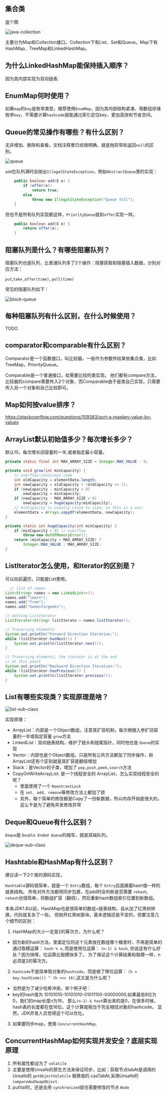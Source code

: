 ## 集合类
盗个图

![java-collection](./images/01-java-colllection.png)

主要分为Map和Collection接口，Collection下有List、Set和Queue。Map下有HashMap、TreeMap和LinkedHashMap。

## 为什么LinkedHashMap能保持插入顺序？
因为其内部实现为双向链表.

## EnumMap何时使用？

如果`map`的`key`是枚举类型，推荐使用`EnumMap`，因为其内部结构紧凑，用数组存储枚举`key`，不需要计算`hashcode`就能通过索引定位key，更加高效和节省空间。

## Queue的常见操作有哪些？有什么区别？

无非增加、删除和查看，文档注释里已经很明确，就是抛异常和返回`null`的区别。

![queue](./images/01-queue.png)

`add`在队列满时会抛出`IllegalStateException`，例如`AbstractQueue`里的实现：

```java
    public boolean add(E e) {
        if (offer(e))
            return true;
        else
            throw new IllegalStateException("Queue full");
    }
```

但也不是所有队列实现都这样，`PriorityQueue`就和`offer`实现一样。

```java
    public boolean add(E e) {
        return offer(e);
    }
```

## 阻塞队列是什么？有哪些阻塞队列？

阻塞队列也是队列，比普通队列多了2个操作：阻塞获取和阻塞插入数据，分别对应方法：

`put`,`take` ,`offer(time)`, `poll(time)`

常见的阻塞队列如下：

![block-queue](./images/01-blobk-queue.png)

## 每种阻塞队列有什么区别，在什么时候使用？

TODO

## comparator和comparable有什么区别？
Comparator是一个函数接口，叫比较器，一般作为参数传给某些集合类，比如TreeMap，PriorityQueue。

Comparable是一个普通接口，给需要比较的类实现。
他们都有compare方法，比较器的compare需要传入2个对象，而Comparable由于是类自己实现，只需要传入另一个对象和自己比较即可。

## Map如何按value排序？
https://stackoverflow.com/questions/109383/sort-a-mapkey-value-by-values

## ArrayList默认初始值多少？每次增长多少？
默认10，每次增长旧容量的一半,或者指定最小容量。

```java
private static final int MAX_ARRAY_SIZE = Integer.MAX_VALUE - 8;

private void grow(int minCapacity) {
    // overflow-conscious code
    int oldCapacity = elementData.length;
    int newCapacity = oldCapacity + (oldCapacity >> 1);
    if (newCapacity - minCapacity < 0)
        newCapacity = minCapacity;
    if (newCapacity - MAX_ARRAY_SIZE > 0)
        newCapacity = hugeCapacity(minCapacity);
    // minCapacity is usually close to size, so this is a win:
    elementData = Arrays.copyOf(elementData, newCapacity);
}

private static int hugeCapacity(int minCapacity) {
    if (minCapacity < 0) // overflow
        throw new OutOfMemoryError();
    return (minCapacity > MAX_ARRAY_SIZE) ?
        Integer.MAX_VALUE : MAX_ARRAY_SIZE;
}
```

## ListIterator怎么使用，和Iterator的区别是？

可以向前遍历，只能是List使用。

```java
  // list of names
List<String> names = new LinkedList<>();
names.add("learn");
names.add("from");
names.add("Geeksforgeeks");

// Getting ListIterator
ListIterator<String> listIterato = names.listIterator();

// Traversing elements
System.out.println("Forward Direction Iteration:");
while (listIterator.hasNext()) {
    System.out.println(listIterator.next());
}

// Traversing elements, the iterator is at the end
// at this point
System.out.println("Backward Direction Iteration:");
while (listIterator.hasPrevious()) {
    System.out.println(listIterator.previous());
}
```

## List有哪些实现类？实现原理是啥？

![list-sub-class](./images/01-list-sub-class.png)

实现原理：

* ArrayList：内部是一个Object数组，注意其扩容机制，每次根据入参扩旧容量的一半或指定容量 `grow`方法
* LinkedList：双向链表结构，维护了链头和链尾指针，同时他也是 `Queue`的实现
* Vector：内部也是个Object数组，只是所有公共方法都加了同步操作，和ArrayList还有个区别就是其扩容是翻倍增加
* Stack：是Vector的子类，增加了 `pop,push,peek,search`方法
* CopyOnWriteArrayList: 是一个线程安全的 ArrayList，怎么实现线程安全的呢？
    * 里面使用了一个 `ReentrantLock`
    * 在 `set, add, remove`等修改方法上都加了锁
    * 另外，每个简单的修改都是Copy了一份新数据，所以内存开销是很大的，这么干是为了避免并发修改异常

## Deque和Queue有什么区别？

`Deque`是 `Double Ended Queue`的缩写，就是双端队列。

![deque-sub-class](./images/01-deque-sub-class.png)

## Hashtable和HashMap有什么区别？

建议读一下2个类的源码实现，

`Hashtable`源码很简单，就是一个 `Entry`数组，每个 `Entry`后面跟着hash值一样的链表结构。
所有对外方法都用同步包裹，在add时会判断是否需要 `rehash`, `rehash`也很简单，将数组扩容（翻倍），然后重新hash数组索引位置到新数组。

本来JDK1.8以前，HashMap也是很简单的数组+链表结构，自从加了红黑树转换，代码就复杂了一些。
但抛开红黑树那块，基本逻辑还是不变的，但要注意几个细节的区别：

1. HashMap的大小一定是2的幂次方，为什么呢？
  * 因为新的hash方法，里面定位将这个元素放在数组哪个桶里时，不再是简单的通过取模运算： `hash % n`,
    而是使用位运算： `(n-1) & hash`, 你说这有什么好处？因为快呀，位运算比取模快多了。 
    为了保证这个计算结果和取模一样，n必须是2的幂次方。
2. `hashcode`不是简单取对象的`hashcode`，而是做了移位运算： `(h = key.hashCode()) ^ (h >>> 16)`,这又是为什么呢？
  * 当然是为了减少哈希冲突，举个例子吧：
  * key的hash值为 10101010-10101010-01011100-00000000,如果最低8位为0，我们的map长度n为16，
    那么`(n-1) & hash`算出来的是0，在很多时候，hash表的长度都在低16位，这个计算就相当于完全相信对象的hashcode。
    显然，JDK开发人员觉得这个可以优化。
3. 如果要同步map，使用 `ConcurrentHashMap`.

## ConcurrentHashMap如何实现并发安全？底层实现原理

1. 所有属性都设为了 `volatile`
2. 主要是使用Unsafe的原生方法来保证同步，比如：获取节点tabAt是调用的Unsafe的 `getObjectVolatile`
   替换值的 casTabAt,采用Unsafe的 `compareAndSwapObject`. 
3. putVal时，还是会用 `synchronized`锁住需要修改的节点 `Node`


